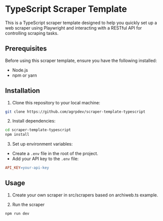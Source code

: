 # TypeScript Scraper Template

This is a TypeScript scraper template designed to help you quickly set up a web scraper using Playwright and interacting with a RESTful API for controlling scraping tasks.

## Prerequisites

Before using this scraper template, ensure you have the following installed:

- Node.js
- npm or yarn

## Installation

1. Clone this repository to your local machine:

```bash
git clone https://github.com/agrpdev/scraper-template-typescript
```

2. Install dependencies:

```bash
cd scraper-template-typescript
npm install
```

3. Set up environment variables:

- Create a `.env` file in the root of the project.
- Add your API key to the `.env` file:

```makefile
API_KEY=your-api-key
```

## Usage

1. Create your own scraper in src/scrapers based on archiweb.ts example.

2. Run the scraper

```bash
npm run dev
```
